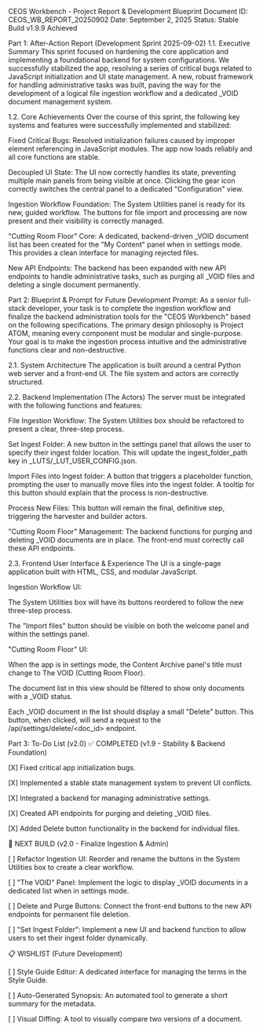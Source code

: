 CEOS Workbench - Project Report & Development Blueprint
Document ID: CEOS_WB_REPORT_20250902
Date: September 2, 2025
Status: Stable Build v1.9.9 Achieved


Part 1: After-Action Report (Development Sprint 2025-09-02)
1.1. Executive Summary
This sprint focused on hardening the core application and implementing a foundational backend for system configurations. We successfully stabilized the app, resolving a series of critical bugs related to JavaScript initialization and UI state management. A new, robust framework for handling administrative tasks was built, paving the way for the development of a logical file ingestion workflow and a dedicated _VOID document management system.

1.2. Core Achievements
Over the course of this sprint, the following key systems and features were successfully implemented and stabilized:

Fixed Critical Bugs: Resolved initialization failures caused by improper element referencing in JavaScript modules. The app now loads reliably and all core functions are stable.

Decoupled UI State: The UI now correctly handles its state, preventing multiple main panels from being visible at once. Clicking the gear icon correctly switches the central panel to a dedicated "Configuration" view.

Ingestion Workflow Foundation: The System Utilities panel is ready for its new, guided workflow. The buttons for file import and processing are now present and their visibility is correctly managed.

"Cutting Room Floor" Core: A dedicated, backend-driven _VOID document list has been created for the "My Content" panel when in settings mode. This provides a clean interface for managing rejected files.

New API Endpoints: The backend has been expanded with new API endpoints to handle administrative tasks, such as purging all _VOID files and deleting a single document permanently.

Part 2: Blueprint & Prompt for Future Development
Prompt:
As a senior full-stack developer, your task is to complete the ingestion workflow and finalize the backend administration tools for the "CEOS Workbench" based on the following specifications. The primary design philosophy is Project ATOM, meaning every component must be modular and single-purpose. Your goal is to make the ingestion process intuitive and the administrative functions clear and non-destructive.

2.1. System Architecture
The application is built around a central Python web server and a front-end UI. The file system and actors are correctly structured.

2.2. Backend Implementation (The Actors)
The server must be integrated with the following functions and features:

File Ingestion Workflow: The System Utilities box should be refactored to present a clear, three-step process.

Set Ingest Folder: A new button in the settings panel that allows the user to specify their ingest folder location. This will update the ingest_folder_path key in _LUTS/_LUT_USER_CONFIG.json.

Import Files into Ingest folder: A button that triggers a placeholder function, prompting the user to manually move files into the ingest folder. A tooltip for this button should explain that the process is non-destructive.

Process New Files: This button will remain the final, definitive step, triggering the harvester and builder actors.

"Cutting Room Floor" Management: The backend functions for purging and deleting _VOID documents are in place. The front-end must correctly call these API endpoints.

2.3. Frontend User Interface & Experience
The UI is a single-page application built with HTML, CSS, and modular JavaScript.

Ingestion Workflow UI:

The System Utilities box will have its buttons reordered to follow the new three-step process.

The "Import files" button should be visible on both the welcome panel and within the settings panel.

"Cutting Room Floor" UI:

When the app is in settings mode, the Content Archive panel's title must change to The VOID (Cutting Room Floor).

The document list in this view should be filtered to show only documents with a _VOID status.

Each _VOID document in the list should display a small "Delete" button. This button, when clicked, will send a request to the /api/settings/delete/<doc_id> endpoint.

Part 3: To-Do List (v2.0)
✅ COMPLETED (v1.9 - Stability & Backend Foundation)

[X] Fixed critical app initialization bugs.

[X] Implemented a stable state management system to prevent UI conflicts.

[X] Integrated a backend for managing administrative settings.

[X] Created API endpoints for purging and deleting _VOID files.

[X] Added Delete button functionality in the backend for individual files.

🚀 NEXT BUILD (v2.0 - Finalize Ingestion & Admin)

[ ] Refactor Ingestion UI: Reorder and rename the buttons in the System Utilities box to create a clear workflow.

[ ] "The VOID" Panel: Implement the logic to display _VOID documents in a dedicated list when in settings mode.

[ ] Delete and Purge Buttons: Connect the front-end buttons to the new API endpoints for permanent file deletion.

[ ] "Set Ingest Folder": Implement a new UI and backend function to allow users to set their ingest folder dynamically.

📋 WISHLIST (Future Development)

[ ] Style Guide Editor: A dedicated interface for managing the terms in the Style Guide.

[ ] Auto-Generated Synopsis: An automated tool to generate a short summary for the metadata.

[ ] Visual Diffing: A tool to visually compare two versions of a document.